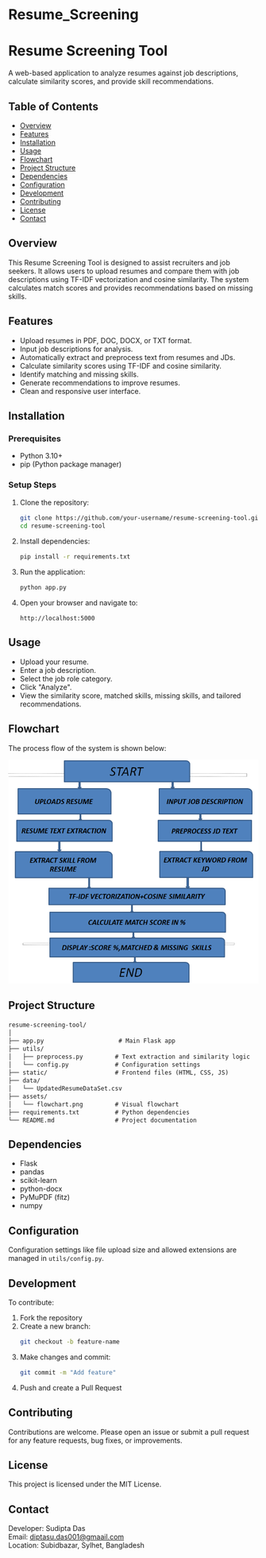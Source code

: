 # Resume_Screening

# Resume Screening Tool

A web-based application to analyze resumes against job descriptions, calculate similarity scores, and provide skill recommendations.

## Table of Contents

- [Overview](#overview)
- [Features](#features)
- [Installation](#installation)
- [Usage](#usage)
- [Flowchart](#flowchart)
- [Project Structure](#project-structure)
- [Dependencies](#dependencies)
- [Configuration](#configuration)
- [Development](#development)
- [Contributing](#contributing)
- [License](#license)
- [Contact](#contact)

## Overview

This Resume Screening Tool is designed to assist recruiters and job seekers. It allows users to upload resumes and compare them with job descriptions using TF-IDF vectorization and cosine similarity. The system calculates match scores and provides recommendations based on missing skills.

## Features

- Upload resumes in PDF, DOC, DOCX, or TXT format.
- Input job descriptions for analysis.
- Automatically extract and preprocess text from resumes and JDs.
- Calculate similarity scores using TF-IDF and cosine similarity.
- Identify matching and missing skills.
- Generate recommendations to improve resumes.
- Clean and responsive user interface.

## Installation

### Prerequisites

- Python 3.10+
- pip (Python package manager)

### Setup Steps

1. Clone the repository:

   ```bash
   git clone https://github.com/your-username/resume-screening-tool.git
   cd resume-screening-tool
   ```

2. Install dependencies:

   ```bash
   pip install -r requirements.txt
   ```

3. Run the application:

   ```bash
   python app.py
   ```

4. Open your browser and navigate to:

   ```
   http://localhost:5000
   ```

## Usage

- Upload your resume.
- Enter a job description.
- Select the job role category.
- Click "Analyze".
- View the similarity score, matched skills, missing skills, and tailored recommendations.

## Flowchart

The process flow of the system is shown below:

![Flowchart](https://github.com/SD308006/Resume_Screening/blob/main/Flow_chart.png)

## Project Structure

```
resume-screening-tool/
│
├── app.py                     # Main Flask app
├── utils/
│   ├── preprocess.py         # Text extraction and similarity logic
│   └── config.py             # Configuration settings
├── static/                   # Frontend files (HTML, CSS, JS)
├── data/
│   └── UpdatedResumeDataSet.csv
├── assets/
│   └── flowchart.png         # Visual flowchart
├── requirements.txt          # Python dependencies
└── README.md                 # Project documentation
```

## Dependencies

- Flask
- pandas
- scikit-learn
- python-docx
- PyMuPDF (fitz)
- numpy

## Configuration

Configuration settings like file upload size and allowed extensions are managed in `utils/config.py`.

## Development

To contribute:

1. Fork the repository
2. Create a new branch:
   ```bash
   git checkout -b feature-name
   ```
3. Make changes and commit:
   ```bash
   git commit -m "Add feature"
   ```
4. Push and create a Pull Request

## Contributing

Contributions are welcome. Please open an issue or submit a pull request for any feature requests, bug fixes, or improvements.

## License

This project is licensed under the MIT License.

## Contact

Developer: Sudipta Das  
Email: diptasu.das001@gmaail.com  
Location: Subidbazar, Sylhet, Bangladesh
